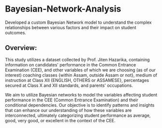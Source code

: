 # Bayesian-Network-Analysis
Developed a custom Bayesian Network model to understand the complex relationships between various factors and their impact on student outcomes.

## Overview:
This study utilizes a dataset collected by Prof. Jiten Hazarika, containing information on candidates' performance in the Common Entrance Examination (CEE), and other variables of which we are choosing (as of our interest) coaching classes {within Assam, outside Assam or not}, medium of instruction at Class XII {ENGLISH, OTHERS or ASSAMESE}, percentages secured at Class X and XII standards, and parents' occupations.

We aim to utilize Bayesian networks to model the variables affecting student performance in the CEE (Common Entrance Examination) and their conditional dependencies. Our objective is to identify patterns and insights that can enhance our understanding of how these variables are interconnected, ultimately categorizing student performance as average, good, very good, or excellent in the context of the CEE.
